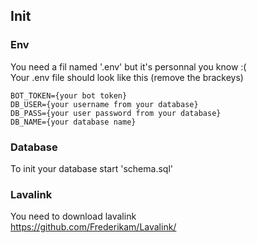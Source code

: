 


## Init
### Env
You need a fil named '.env' but it's personnal you know :(<br>
Your .env file should look like this (remove the brackeys)
```
BOT_TOKEN={your bot token}
DB_USER={your username from your database}
DB_PASS={your user password from your database}
DB_NAME={your database name}
```

### Database
To init your database start 'schema.sql'

### Lavalink
You need to download lavalink<br>
https://github.com/Frederikam/Lavalink/
